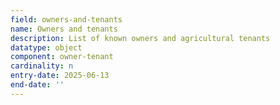 ```yaml
---
field: owners-and-tenants
name: Owners and tenants
description: List of known owners and agricultural tenants
datatype: object
component: owner-tenant
cardinality: n
entry-date: 2025-06-13
end-date: ''
---
```

